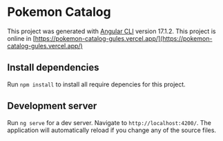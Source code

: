 # Pokemon Catalog

This project was generated with [Angular CLI](https://github.com/angular/angular-cli) version 17.1.2.
This project is online in [https://pokemon-catalog-gules.vercel.app/](https://pokemon-catalog-gules.vercel.app/)

## Install dependencies

Run `npm install` to install all require depencies for this project.

## Development server

Run `ng serve` for a dev server. Navigate to `http://localhost:4200/`. The application will automatically reload if you change any of the source files.
